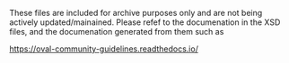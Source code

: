 These files are included for archive purposes only and are not being actively updated/mainained.  Please refef to the documenation in the XSD files, and the documenation generated from them such as 

https://oval-community-guidelines.readthedocs.io/
